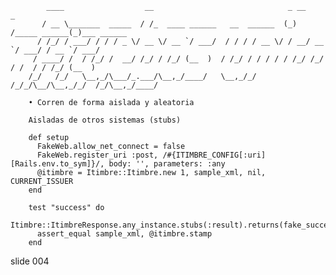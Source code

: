             ____                  __                              _ __             _
           / __ \_______  _____  / /_  ____ ______   __  ______  (_) /_____ ______(_)___ ______
          / /_/ / ___/ / / / _ \/ __ \/ __ `/ ___/  / / / / __ \/ / __/ __ `/ ___/ / __ `/ ___/
         / ____/ /  / /_/ /  __/ /_/ / /_/ (__  )  / /_/ / / / / / /_/ /_/ / /  / / /_/ (__  )
        /_/   /_/   \__,_/\___/_.___/\__,_/____/   \__,_/_/ /_/_/\__/\__,_/_/  /_/\__,_/____/

        • Corren de forma aislada y aleatoria

        Aisladas de otros sistemas (stubs)

        def setup
          FakeWeb.allow_net_connect = false
          FakeWeb.register_uri :post, /#{ITIMBRE_CONFIG[:uri][Rails.env.to_sym]}/, body: '', parameters: :any
          @itimbre = Itimbre::Itimbre.new 1, sample_xml, nil, CURRENT_ISSUER
        end

        test "success" do
          Itimbre::ItimbreResponse.any_instance.stubs(:result).returns(fake_success_response)
          assert_equal sample_xml, @itimbre.stamp
        end
















































































slide 004
